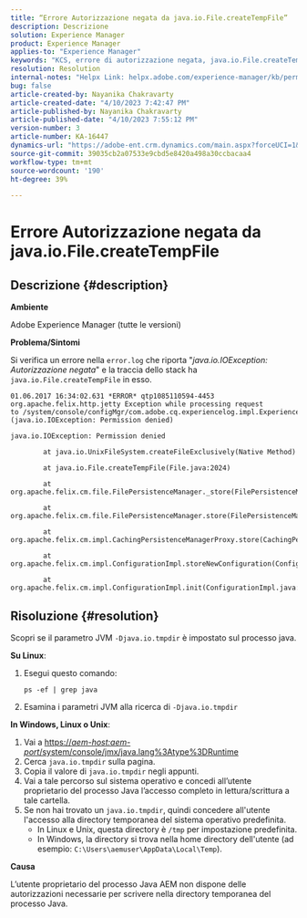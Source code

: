 ```yaml
---
title: “Errore Autorizzazione negata da java.io.File.createTempFile”
description: Descrizione
solution: Experience Manager
product: Experience Manager
applies-to: "Experience Manager"
keywords: "KCS, errore di autorizzazione negata, java.io.File.createTempFile, risoluzione dei problemi, Adobe Experience Manager"
resolution: Resolution
internal-notes: "Helpx Link: helpx.adobe.com/experience-manager/kb/permission_denied_error_from_java_io_file.html"
bug: false
article-created-by: Nayanika Chakravarty
article-created-date: "4/10/2023 7:42:47 PM"
article-published-by: Nayanika Chakravarty
article-published-date: "4/10/2023 7:55:12 PM"
version-number: 3
article-number: KA-16447
dynamics-url: "https://adobe-ent.crm.dynamics.com/main.aspx?forceUCI=1&pagetype=entityrecord&etn=knowledgearticle&id=3cddbfd8-d7d7-ed11-a7c7-6045bd006b3d"
source-git-commit: 39035cb2a07533e9cbd5e8420a498a30ccbacaa4
workflow-type: tm+mt
source-wordcount: '190'
ht-degree: 39%

---
```


# Errore Autorizzazione negata da java.io.File.createTempFile

## Descrizione {#description}


<b>Ambiente</b>

Adobe Experience Manager (tutte le versioni)

<b>Problema/Sintomi</b>

Si verifica un errore nella `error.log` che riporta &quot;*java.io.IOException: Autorizzazione negata*&quot; e la traccia dello stack ha `java.io.File.createTempFile` in esso.


```
01.06.2017 16:34:02.631 *ERROR* qtp1085110594-4453 org.apache.felix.http.jetty Exception while processing request to /system/console/configMgr/com.adobe.cq.experiencelog.impl.ExperienceLogConfigServlet (java.io.IOException: Permission denied)

java.io.IOException: Permission denied

        at java.io.UnixFileSystem.createFileExclusively(Native Method)

        at java.io.File.createTempFile(File.java:2024)

        at org.apache.felix.cm.file.FilePersistenceManager._store(FilePersistenceManager.java:699)

        at org.apache.felix.cm.file.FilePersistenceManager.store(FilePersistenceManager.java:660)

        at org.apache.felix.cm.impl.CachingPersistenceManagerProxy.store(CachingPersistenceManagerProxy.java:242)

        at org.apache.felix.cm.impl.ConfigurationImpl.storeNewConfiguration(ConfigurationImpl.java:462)

        at org.apache.felix.cm.impl.ConfigurationImpl.init(ConfigurationImpl.java:183)
```





## Risoluzione {#resolution}


Scopri se il parametro JVM `-Djava.io.tmpdir` è impostato sul processo java.

<b>Su Linux</b>:

1. Esegui questo comando:

   ```
   ps -ef | grep java
   ```
2. Esamina i parametri JVM alla ricerca di `-Djava.io.tmpdir`


<b>In Windows, Linux o Unix</b>:

1. Vai a [https://*aem-host:aem-port*/system/console/jmx/java.lang%3Atype%3DRuntime](http://aem-host:aem-port/system/console/jmx/java.lang%3Atype%3DRuntime)
2. Cerca `java.io.tmpdir` sulla pagina.
3. Copia il valore di `java.io.tmpdir` negli appunti.
4. Vai a tale percorso sul sistema operativo e concedi all’utente proprietario del processo Java l’accesso completo in lettura/scrittura a tale cartella.
5. Se non hai trovato un `java.io.tmpdir`, quindi concedere all&#39;utente l&#39;accesso alla directory temporanea del sistema operativo predefinita.
   - In Linux e Unix, questa directory è `/tmp` per impostazione predefinita.
   - In Windows, la directory si trova nella home directory dell&#39;utente (ad esempio: `C:\Users\aemuser\AppData\Local\Temp`).


<b>Causa</b>

L’utente proprietario del processo Java AEM non dispone delle autorizzazioni necessarie per scrivere nella directory temporanea del processo Java.
